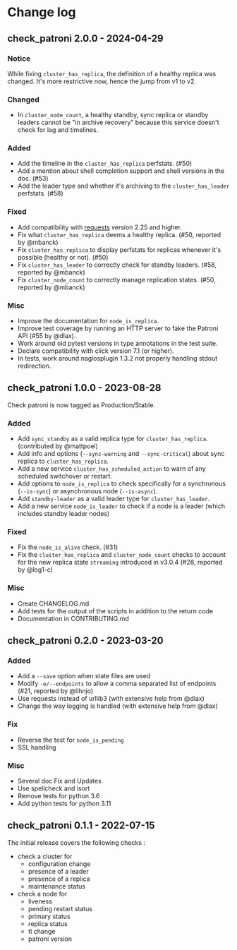 # Change log

## check_patroni 2.0.0 - 2024-04-29

### Notice

While fixing `cluster_has_replica`, the definition of a healthy replica was
changed. It's more restrictive now, hence the jump from v1 to v2.

### Changed

* In `cluster_node_count`, a healthy standby, sync replica or standby leaders cannot be "in
  archive recovery" because this service doesn't check for lag and timelines.

### Added

* Add the timeline in the  `cluster_has_replica` perfstats. (#50)
* Add a mention about shell completion support and shell versions in the doc. (#53)
* Add the leader type and whether it's archiving to the `cluster_has_leader` perfstats. (#58)

### Fixed

* Add compatibility with [requests](https://requests.readthedocs.io)
  version 2.25 and higher.
* Fix what `cluster_has_replica` deems a healthy replica. (#50, reported by @mbanck)
* Fix `cluster_has_replica` to display perfstats for replicas whenever it's possible (healthy or not). (#50)
* Fix `cluster_has_leader` to correctly check for standby leaders. (#58, reported by @mbanck)
* Fix `cluster_node_count` to correctly manage replication states. (#50, reported by @mbanck)

### Misc

* Improve the documentation for `node_is_replica`.
* Improve test coverage by running an HTTP server to fake the Patroni API (#55
  by @dlax).
* Work around old pytest versions in type annotations in the test suite.
* Declare compatibility with click version 7.1 (or higher).
* In tests, work around nagiosplugin 1.3.2 not properly handling stdout
  redirection.

## check_patroni 1.0.0 - 2023-08-28

Check patroni is now tagged as Production/Stable.

### Added

* Add `sync_standby` as a valid replica type for `cluster_has_replica`. (contributed by @mattpoel)
* Add info and options (`--sync-warning` and `--sync-critical`) about sync replica to `cluster_has_replica`.
* Add a new service `cluster_has_scheduled_action` to warn of any scheduled switchover or restart.
* Add options to `node_is_replica` to check specifically for a synchronous (`--is-sync`) or asynchronous node (`--is-async`).
* Add `standby-leader` as a valid leader type for `cluster_has_leader`.
* Add a new service `node_is_leader` to check if a node is a leader (which includes standby leader nodes)

### Fixed

* Fix the `node_is_alive` check. (#31)
* Fix the `cluster_has_replica` and `cluster_node_count` checks to account for
  the new replica state `streaming` introduced in v3.0.4 (#28, reported by @log1-c)

### Misc

* Create CHANGELOG.md
* Add tests for the output of the scripts in addition to the return code
* Documentation in CONTRIBUTING.md

## check_patroni 0.2.0 - 2023-03-20

### Added

* Add a `--save` option when state files are used
* Modify `-e/--endpoints` to allow a comma separated list of endpoints (#21, reported by @lihnjo)
* Use requests instead of urllib3 (with extensive help from @dlax)
* Change the way logging is handled (with extensive help from @dlax)

### Fix

* Reverse the test for `node_is_pending`
* SSL handling

### Misc

* Several doc Fix and Updates
* Use spellcheck and isort
* Remove tests for python 3.6
* Add python tests for python 3.11

## check_patroni 0.1.1 - 2022-07-15

The initial release covers the following checks :

* check a cluster for
  + configuration change
  + presence of a leader
  + presence of a replica
  + maintenance status
* check a node for
  + liveness
  + pending restart status
  + primary status
  + replica status
  + tl change
  + patroni version

